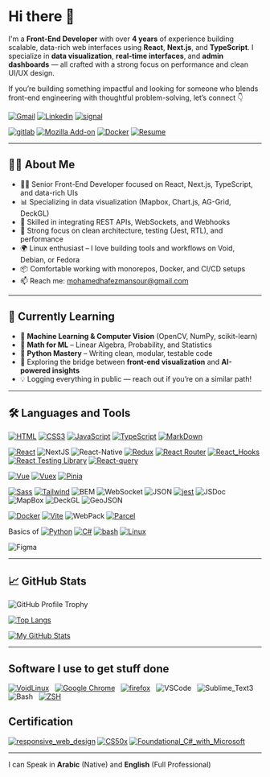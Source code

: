 # Hi there 👋

I'm a **Front-End Developer** with over **4 years** of experience building scalable, data-rich web interfaces using **React**, **Next.js**, and **TypeScript**. I specialize in **data visualization**, **real-time interfaces**, and **admin dashboards** — all crafted with a strong focus on performance and clean UI/UX design.

If you’re building something impactful and looking for someone who blends front-end engineering with thoughtful problem-solving, let’s connect 👇

[![Gmail](https://img.shields.io/badge/-mohamedhafezmansour@gmail.com-c14438?style=social&logo=Gmail)](mailto:mohamedhafezmansour@gmail.com)
[![Linkedin](https://img.shields.io/badge/-Mohamed_Hafez-blue?style=social&logo=Linkedin)](https://www.linkedin.com/in/M-Hafez22/)
[![signal](https://img.shields.io/badge/-+201151018296-3B76F1?style=social&logo=signal)](https://signal.me/#p/+201151018296)

[![gitlab](https://img.shields.io/badge/-Mohamed_Hafez-800080?style=for-the-badge&logo=gitlab)](https://gitlab.com/M-Hafez22)
[![Mozilla Add-on](https://img.shields.io/badge/-Mozilla_Add--on-20123A?style=for-the-badge&logoColor=8ff7f7&logo=firefox)](https://addons.mozilla.org/en-US/firefox/user/15251328/)
[![Docker](https://img.shields.io/badge/-Docker_Profile-2497EC?style=for-the-badge&logoColor=fff&logo=docker)](https://hub.docker.com/u/mohamedhafez)
[![Resume](https://img.shields.io/badge/-Resume-333?style=for-the-badge&logoColor=fff)](https://github.com/M-Hafez22/mohamed_hafez_resume/raw/master/Front-End-mohamed_hafez-resume.pdf)
<!-- [![codepen](https://img.shields.io/badge/-Mohamed_Hafez-111?style=for-the-badge&logoColor=white&logo=codepen)](https://codepen.io/M-Hafez)  -->
---
## 👨‍💻 About Me

- 🧑‍💻 Senior Front-End Developer focused on React, Next.js, TypeScript, and data-rich UIs
- 📊 Specializing in data visualization (Mapbox, Chart.js, AG-Grid, DeckGL)
- 🔌 Skilled in integrating REST APIs, WebSockets, and Webhooks
- 🧪 Strong focus on clean architecture, testing (Jest, RTL), and performance
- 🌍 Linux enthusiast – I love building tools and workflows on Void, Debian, or Fedora
- 📦 Comfortable working with monorepos, Docker, and CI/CD setups
- 📫 Reach me: [mohamedhafezmansour@gmail.com](mailto:mohamedhafezmansour@gmail.com)
<!-- 
## 𝙰𝚋𝚘𝚞𝚝 𝙼𝚎
 
- 👨🏻‍💻 &nbsp; My Front End projects are on  [![GitHub](https://img.shields.io/badge/-GitHub-000?logo=GitHub)](https://github.com/M-Hafez22?tab=repositories)
- My Linux tools are on  [![GitLab](https://img.shields.io/badge/-GitLab-330F63?&logo=GitLab)](https://gitlab.com/M-Hafez22)
- 💬 &nbsp; Ask me about anything about [![Linux](https://img.shields.io/badge/-Linux-111?&logo=Linux&logoColor=fff)](https://distrowatch.com/dwres.php?resource=popularity) Distros, I am happy to help.
- **Resume [Link](https://github.com/M-Hafez22/mohamed_hafez_resume/raw/master/Front-End-mohamed_hafez-resume.pdf)**. *Every skill in the resume is linked with projects*.
- CSS on  [![CodePen](https://img.shields.io/badge/-CodePen-222?&logo=CodePen)](https://codepen.io/M-Hafez) -->
---

## 🚀 Currently Learning

- 🤖 **Machine Learning & Computer Vision** (OpenCV, NumPy, scikit-learn)
- 📐 **Math for ML** – Linear Algebra, Probability, and Statistics
- 🐍 **Python Mastery** – Writing clean, modular, testable code
- 🧱 Exploring the bridge between **front-end visualization** and **AI-powered insights**
- 💡 Logging everything in public — reach out if you’re on a similar path!

---

## 🛠️ Languages and Tools

[![HTML](https://img.shields.io/static/v1?labelColor=222&color=F36429&label=%20&message=HTML&logo=HTML5)](https://github.com/M-Hafez22?tab=repositories&type=&language=html)
[![CSS3](https://img.shields.io/static/v1?labelColor=222&color=2B64F0&logoColor=2B64F0&label=%20&message=CSS3&logo=CSS3)](https://github.com/M-Hafez22?tab=repositories&type=&language=css)
[![JavaScript](https://img.shields.io/static/v1?labelColor=222&color=F7E01D&label=%20&message=JavaScript&logo=JavaScript)](https://github.com/M-Hafez22?tab=repositories&q=&type=&language=javascript)
[![TypeScript](https://img.shields.io/static/v1?labelColor=222&color=blue&label=%20&message=TypeScript&logo=typescript)](https://github.com/M-Hafez22?tab=repositories&q=&type=&language=typescript)
[![MarkDown](https://img.shields.io/static/v1?labelColor=222&color=445A64&label=%20&message=MarkDown&logo=MarkDown)](https://github.com/M-Hafez22?tab=repositories&q=markdown&type=&language=)

[![React](https://img.shields.io/static/v1?message=React&logo=react&labelColor=222&color=1182c3&label=%20)](https://github.com/M-Hafez22?tab=repositories&q=react&type=&language=&sort=stargazers)
![NextJS](https://img.shields.io/static/v1?message=NextJS&logo=next.js&labelColor=222&color=1182c3&label=%20)
![React-Native](https://img.shields.io/static/v1?message=React-Native&logo=react&labelColor=222&color=1182c3&label=%20)
[![Redux](https://img.shields.io/static/v1?message=Redux&labelColor=222&color=1182c3&label=%20&logo=Redux)](https://github.com/M-Hafez22?tab=repositories&q=redux&type=public)
[![React Router](https://img.shields.io/static/v1?labelColor=222&color=1182c3&label=%20&message=React-Router&logo=ReactRouter)](https://github.com/M-Hafez22?tab=repositories&q=react-router&type=&language=&sort=stargazers)
[![React_Hooks](https://img.shields.io/static/v1?labelColor=222&color=1182c3&label=%20&message=React-Hooks&logo=React)](https://github.com/M-Hafez22?tab=repositories&q=react&type=&language=&sort=stargazers)
[![React Testing Library](https://img.shields.io/static/v1?labelColor=222&color=1182c3&label=%20&message=Testing-Library&logo=Testing-Library)](https://github.com/M-Hafez22?tab=repositories&q=react-testing-library&type=&language=&sort=stargazers)
[![React-query](https://img.shields.io/static/v1?labelColor=222&color=1182c3&label=%20&message=React-query&logo=React-query)](https://github.com/M-Hafez22?tab=repositories&q=react-query&type=&language=&sort=stargazers)

[![Vue](https://img.shields.io/static/v1?labelColor=222&color=41B782&label=%20&message=vue&logo=vue.js)](https://github.com/M-Hafez22?tab=repositories&q=vue&type=&language=&sort=)
[![Vuex](https://img.shields.io/static/v1?labelColor=222&color=41B782&label=%20&message=Vuex&logo=Vue.js)](https://github.com/M-Hafez22/islamic-prayer-times-vue)
[![Pinia](https://img.shields.io/static/v1?labelColor=222&color=41B782&label=%20&message=pinia&logo=vue.js)](https://github.com/M-Hafez22?tab=repositories&q=pinia&type=&language=&sort=)

[![Sass](https://img.shields.io/static/v1?labelColor=222&color=CD6799&label=%20&message=Sass&logo=Sass)](https://github.com/M-Hafez22?tab=repositories&q=sass)
[![Tailwind](https://img.shields.io/static/v1?labelColor=222&color=CD6799&label=%20&message=Tailwind&logo=tailwind)](https://github.com/M-Hafez22)
![BEM](https://img.shields.io/static/v1?labelColor=222&color=555454&label=%20&message=BEM&logo=bem)
![WebSocket](https://img.shields.io/static/v1?labelColor=222&color=555454&label=%20&message=WebSocket&logo=WebSocket)
![JSON](https://img.shields.io/static/v1?labelColor=222&color=555454&label=%20&message=JSON&logo=JSON)
[![jest](https://img.shields.io/static/v1?labelColor=222&color=9C415D&logoColor=9C415D&label=%20&message=jest&logo=jest)](https://github.com/M-Hafez22?tab=repositories&q=jest)
![JSDoc](https://img.shields.io/static/v1?labelColor=222&color=41B782&label=%20&message=JSDoc&logo=JSDoc)
![MapBox](https://img.shields.io/static/v1?labelColor=222&color=41B782&label=%20&message=MapBox&logo=MapBox)
![DeckGL](https://img.shields.io/static/v1?labelColor=222&color=41B782&label=%20&message=DeckGL&logo=DeckGL)
![GeoJSON](https://img.shields.io/static/v1?labelColor=222&color=41B782&label=%20&message=GeoJSON&logo=GeoJSON)

[![Docker](https://img.shields.io/static/v1?labelColor=222&color=2599EE&label=%20&message=Docker&logo=Docker)](https://hub.docker.com/u/mohamedhafez)
[![Vite](https://img.shields.io/static/v1?labelColor=222&color=9F5BFE&label=%20&message=vite&logo=vite)](https://github.com/M-Hafez22?tab=repositories&q=vite)
![WebPack](https://img.shields.io/static/v1?labelColor=222&color=93D7F8&label=%20&message=WebPack&logo=WebPack)
[![Parcel](https://img.shields.io/static/v1?labelColor=222&color=F1B97A&label=%20&message=parcel&logo=parcel)](https://github.com/M-Hafez22?tab=repositories&q=parcel-bundler)

Basics of
[![Python](https://img.shields.io/static/v1?style=for-the-badge&labelColor=222&color=3372A1&label=%20&message=Python&logo=Python)](https://github.com/M-Hafez22?tab=repositories&language=python)
[![C#](https://img.shields.io/static/v1?style=for-the-badge&labelColor=222&color=3372A1&label=%20&message=C-Sharp&logo=C-sharp)](https://www.freecodecamp.org/certification/fcc9389fd5d-e595-4d28-97ad-f06112465d89/foundational-c-sharp-with-microsoft)
[![bash](https://img.shields.io/static/v1?style=for-the-badge&labelColor=222&color=4EAA25&label=%20&message=Bash&logo=gnu-bash)](https://github.com/M-Hafez22?tab=repositories&language=shell)
[![Linux](https://img.shields.io/static/v1?style=for-the-badge&labelColor=111&color=4EAA25&label=&message=Linux-System&logoColor=fff&logo=linux)](https://github.com/M-Hafez22?tab=repositories&language=shell)

![Figma](https://img.shields.io/static/v1?labelColor=222&color=A259FE&label=%20&message=Figma&logo=Figma)

---

## &#x1f4c8; GitHub Stats

![GitHub Profile Trophy](https://github-profile-trophy.vercel.app/?username=m-hafez22&theme=radical&no-frame=true&no-bg=true&row=1&column=7)

[![Top Langs](https://github-readme-stats.vercel.app/api/top-langs/?username=m-hafez22&theme=tokyonight&title_color=0797fa&text_color=0094bd&icon_color=00ffff&bg_color=061621&layout=compact&langs_count=9&hide=html,css,scss)](https://github.com/m-hafez22/github-readme-stats)

<!-- ![Mohamed Hafez's GitHub stats](https://github-readme-stats.vercel.app/api?username=m-hafez22&hide=issues,contribs&count_private=true&show_icons=true&theme=tokyonight&title_color=0797fa&text_color=c9cacc&icon_color=0094bd&bg_color=061621) -->

[![My GitHub Stats](https://awesome-github-stats.azurewebsites.net/user-stats/m-hafez22?cardType=level-alternate&theme=tokyonight&preferLogin=false)](https://git.io/awesome-stats-card)

---

## Software I use to get stuff done

[![VoidLinux](https://img.shields.io/badge/-Void_Linux-333?&logo=VoidLinux&style=for-the-badge)](https://Voidlinux.org/) &nbsp; [![Google Chrome](https://img.shields.io/badge/-Google_Chrome-333?&logo=google-chrome&style=for-the-badge)](https://brave.com/) &nbsp; [![firefox](https://img.shields.io/badge/-firefox-333?&logo=firefox&style=for-the-badge)](https://www.mozilla.org/en-US/firefox/new/) &nbsp; ![VSCode](https://img.shields.io/badge/-VSCode-333?&logo=VisualStudioCode&style=for-the-badge) &nbsp; ![Sublime_Text3](https://img.shields.io/badge/-Sublime_Text3-333?&logo=Sublime-Text&style=for-the-badge)  &nbsp; ![Bash](https://img.shields.io/badge/-Bash-333?&logo=gnu-bash&style=for-the-badge)  &nbsp; [![ZSH](https://img.shields.io/badge/-ZSH-333?&logo=zsh-gnu&style=for-the-badge)](https://github.com/romkatv/powerlevel10k)

## Certification

[![responsive_web_design](https://img.shields.io/badge/-responsive_web_design-02632c?&logo=FreeCodeCamp&logoColor=001b36&style=for-the-badge)](https://www.freecodecamp.org/certification/fcc9389fd5d-e595-4d28-97ad-f06112465d89/responsive-web-design)
[![CS50x](https://img.shields.io/badge/-CS50x-02632c?&logo=edx&logoColor=001b36&style=for-the-badge)](https://certificates.cs50.io/ba4dc109-c323-45ff-87c7-9dba25972663.pdf?size=letter)
[![Foundational_C#_with_Microsoft](https://img.shields.io/badge/-Foundational_C_Sharp_with_Microsoft-02632c?&logo=microsoft&logoColor=001b36&style=for-the-badge)](https://www.freecodecamp.org/certification/fcc9389fd5d-e595-4d28-97ad-f06112465d89/foundational-c-sharp-with-microsoft)
<!-- OSs I love:
[![Debian](https://img.shields.io/badge/-Debian-333?&logo=Debian&logoColor=red)](https://www.debian.org/)
[![OpenSUSE](https://img.shields.io/badge/-OpenSUSE-333?&logo=OpenSUSE)](https://www.opensuse.org/)
[![Fedora](https://img.shields.io/badge/-Fedora-333?&logo=Fedora)](https://getfedora.org/)
[![ArchLinux](https://img.shields.io/badge/-ArchLinux-333?&logo=ArchLinux)](https://archlinux.org/)
[![VoidLinux](https://img.shields.io/badge/-Void_Linux-333?&logo=Void-linux)](https://voidlinux.org/)
[![MXLinux](https://img.shields.io/badge/-MXLinux-333?&logo=MXLinux)](https://mxlinux.org/)
[![FreeBSD](https://img.shields.io/badge/-FreeBSD-333?&logo=FreeBSD)](https://www.freebsd.org/) -->

---

I can Speak in **Arabic** (Native) and **English** (Full Professional)
